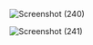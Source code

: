 
![Screenshot (240)](https://github.com/user-attachments/assets/8bf120b8-1308-4f22-8cb9-76c44a332821)

![Screenshot (241)](https://github.com/user-attachments/assets/d8ef659d-0135-4cc6-ab5a-3697549a69cd)

